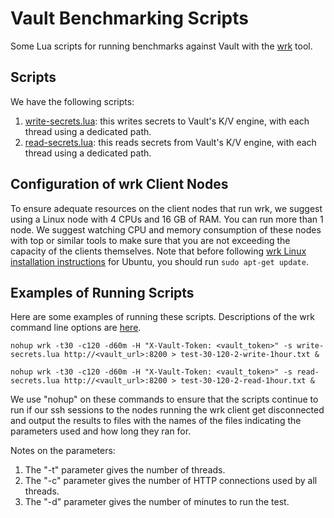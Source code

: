 # Vault Benchmarking Scripts
Some Lua scripts for running benchmarks against Vault with the [wrk](https://github.com/wg/wrk) tool.

## Scripts
We have the following scripts:
1. [write-secrets.lua](./write-secrets.lua): this writes secrets to Vault's K/V engine, with each thread using a dedicated path.
1. [read-secrets.lua](./read-secrets.lua): this reads secrets from Vault's K/V engine, with each thread using a dedicated path.

## Configuration of wrk Client Nodes
To ensure adequate resources on the client nodes that run wrk, we suggest using a Linux node with 4 CPUs and 16 GB of RAM. You can run more than 1 node.  We suggest watching CPU and memory consumption of these nodes with top or similar tools to make sure that you are not exceeding the capacity of the clients themselves. Note that before following [wrk Linux installation instructions](https://github.com/wg/wrk/wiki/Installing-wrk-on-Linux) for Ubuntu, you should run `sudo apt-get update`.

## Examples of Running Scripts
Here are some examples of running these scripts.  Descriptions of the wrk command line options are [here](https://github.com/wg/wrk#command-line-options).

```
nohup wrk -t30 -c120 -d60m -H "X-Vault-Token: <vault_token>" -s write-secrets.lua http://<vault_url>:8200 > test-30-120-2-write-1hour.txt &

nohup wrk -t30 -c120 -d60m -H "X-Vault-Token: <vault_token>" -s read-secrets.lua http://<vault_url>:8200 > test-30-120-2-read-1hour.txt &

```

We use "nohup" on these commands to ensure that the scripts continue to run if our ssh sessions to the nodes running the wrk client get disconnected and output the results to files with the names of the files indicating the parameters used and how long they ran for.

Notes on the parameters:
1. The "-t" parameter gives the number of threads.
1. The "-c" parameter gives the number of HTTP connections used by all threads.
1. The "-d" parameter gives the number of minutes to run the test.
